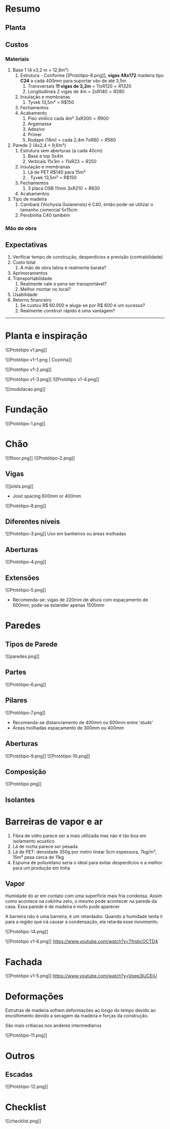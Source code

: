 
# Resumo

## Planta

## Custos

### Materiais

1. Base 1 (4 x3,2 m = 12,8m²)
	1. Estrutura - Conforme [[Protótipo-8.png]], **vigas 48x172** madeira tipo **C24** a cada 400mm para suportar vão de até 3,5m
		1. Transversais **11 vigas de 3,2m** = 11xR$120 = R$1320
		2. Longitudinais 2 vigas de 4m = 2xR$140 = R$280
	2. Insulação e membranas
		1. Tyvek 13,5m² = R$150
	3. Fechamentos
	4. Acabamento
		1. Piso vinílico cada 4m² 3xR$300 = R$900
		2. Argamassa
		3. Adesivo
		4. Primer
		5. Rodapé (18m) = cada 2,4m 7xR$80 = R$560
2. Parede 2 (4x2,4 = 9,6m²)
	1. Estrutura sem aberturas (a cada 40cm)
		1. Base e top 3x4m
		2. Verticais 11x3m = 11xR$23 = R$250
	2. Insulação e membranas
		1. Lã de PET R$140 para 15m²
		2. . Tyvek 13,5m² = R$150
	3. Fechamentos
		1. 3 placa OSB 11mm 3xR$210 = R$630
	4. Acabamentos
3. Tipo de madeira
	1. Cambará (Vochysia Guianensis) é C40, então pode-se utilizar o tamanho comercial 5x15cm
	2. Perobinha C40 também

### Mão de obra


## Expectativas

1. Verificar tempo de construção, desperdícios e previsão (contrabilidade)
2. Custo total 
	1. A mão de obra latina é realmente barata?
3. Aprimoramentos
4. Transportabilidade
	1. Realmente vale a pena ser transportável?
	2. Melhor montar no local?
5. Usabilidade
6. Retorno financeiro
	1. Se custou R$ 60.000 e aluga-se por R$ 600 é um sucesso?
	2. Realmente construir rápido é uma vantagem?

---
# Planta e inspiração
![[Protótipo v1.png]]

![[Protótipo v1-1.png | Cozinha]]

![[Protótipo v1-2.png]]

![[Protótipo v1-3.png]]
![[Protótipo v1-4.png]]

![[modulacao.png]]
# Fundação
![[Protótipo-1.png]]




# Chão
![[flloor.png]]
![[Protótipo-2.png]]
## Vigas
![[joists.png]]
- Joist spacing 600mm or 400mm

![[Protótipo-8.png]]
## Diferentes níveis
![[Protótipo-3.png]]
Uso em banheiros ou áreas molhadas

## Aberturas
![[Protótipo-4.png]]
## Extensões
![[Protótipo-5.png]]
- Recomenda-se: vigas de 220mm de altura com espaçamento de 600mm, pode-se extender apenas 1500mm 
# Paredes

## Tipos de Parede
![[paredes.png]]
## Partes
![[Protótipo-6.png]]
## Pilares
![[Protótipo-7.png]]
- Recomenda-se distanciamento de 400mm ou 600mm entre 'studs'
- Áreas molhadas espaçamento de 300mm ou 400mm
## Aberturas
![[Protótipo-9.png]]
![[Protótipo-10.png]]
## Composição
![[Protótipo.png]]
## Isolantes

# Barreiras de vapor e ar 

1. Fibra de vidro parece ser a mais utilizada mas não é tão boa em isolamento acustico
2. Lã de rocha parece ser pesada
3. Lã de PET: densidade 350g por metro linear 5cm espessura, 7kg/m³, 15m² pesa cerca de 11kg
4. Espuma de poliuretano seria o ideal para evitar desperdícios e a melhor para um produção em linha

## Vapor

Humidade do ar em contato com uma superfície mais fria condensa. Assim como acontece na cokinha zero, o mesmo pode acontecer na parede da casa. Essa parede é de madeira e mofo pode aparecer

A barreira não é uma barreira, é um retardador. Quando a humidade tenta ir para a região que irá causar a condensação, ela retarda esse movimento. 

![[Protótipo-14.png]]

![[Protótipo v1-6.png]]
https://www.youtube.com/watch?v=TfrsbcOCTD4

# Fachada

![[Protótipo v1-5.png]] https://www.youtube.com/watch?v=Vpeq3lUCEiU

# Deformações

Estrutras de madeira sofrem deformações ao longo do tempo devido ao encolhimento devido a secagem da madeira e forças da construção.

São mais crítiacas nos anderes intermediarios

![[Protótipo-11.png]]

# Outros

## Escadas
![[Protótipo-12.png]]
# Checklist
![[checklist.png]]